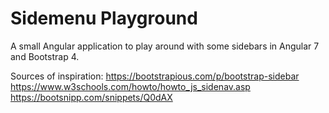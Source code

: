 # Sidemenu Playground

A small Angular application to play around with some sidebars in Angular 7 and Bootstrap 4.

Sources of inspiration:
https://bootstrapious.com/p/bootstrap-sidebar
https://www.w3schools.com/howto/howto_js_sidenav.asp
https://bootsnipp.com/snippets/Q0dAX
